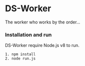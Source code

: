 # DS-Worker

The worker who works by the order...

### Installation and run

DS-Worker require Node.js v8 to run.

```
1. npm install
2. node run.js
```